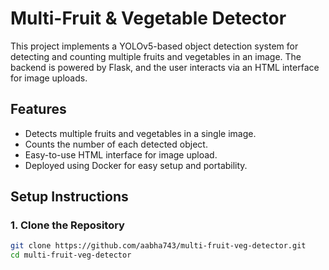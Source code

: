 # Multi-Fruit & Vegetable Detector

This project implements a YOLOv5-based object detection system for detecting and counting multiple fruits and vegetables in an image. The backend is powered by Flask, and the user interacts via an HTML interface for image uploads.

## Features
- Detects multiple fruits and vegetables in a single image.
- Counts the number of each detected object.
- Easy-to-use HTML interface for image upload.
- Deployed using Docker for easy setup and portability.

## Setup Instructions

### 1. Clone the Repository
```bash
git clone https://github.com/aabha743/multi-fruit-veg-detector.git
cd multi-fruit-veg-detector
